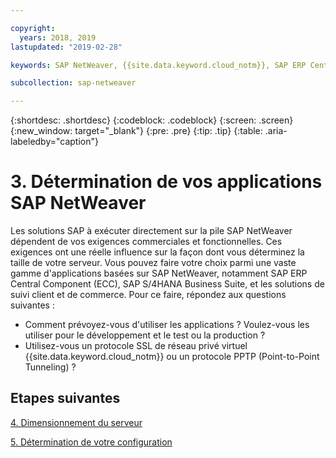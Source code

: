 ```yaml
---

copyright:
  years: 2018, 2019
lastupdated: "2019-02-28"

keywords: SAP NetWeaver, {{site.data.keyword.cloud_notm}}, SAP ERP Central Component, ECC, SAP S/4HANA Business Suite, SAP Certified

subcollection: sap-netweaver

---
```


{:shortdesc: .shortdesc}
{:codeblock: .codeblock}
{:screen: .screen}
{:new_window: target="_blank"}
{:pre: .pre}
{:tip: .tip}
{:table: .aria-labeledby="caption"}


# 3. Détermination de vos applications SAP NetWeaver

Les solutions SAP à exécuter directement sur la pile SAP NetWeaver dépendent de vos exigences commerciales et fonctionnelles. Ces exigences ont une réelle influence sur la façon dont vous déterminez la taille de votre serveur. Vous pouvez faire votre choix parmi une vaste gamme d'applications basées sur SAP NetWeaver, notamment SAP ERP Central Component (ECC), SAP S/4HANA Business Suite, et les solutions de suivi client et de commerce. Pour ce faire, répondez aux questions suivantes :

  * Comment prévoyez-vous d'utiliser les applications ? Voulez-vous les utiliser pour le développement et le test ou la production ?
  * Utilisez-vous un protocole SSL de réseau privé virtuel {{site.data.keyword.cloud_notm}} ou un protocole PPTP (Point-to-Point Tunneling) ?

## Etapes suivantes

  [4. Dimensionnement du serveur](/docs/infrastructure/sap-netweaver?topic=sap-netweaver-size_the_server#size_the_server)

  [5. Détermination de votre configuration](/docs/infrastructure/sap-netweaver?topic=sap-netweaver-determine_configuration#determine_configuration)
